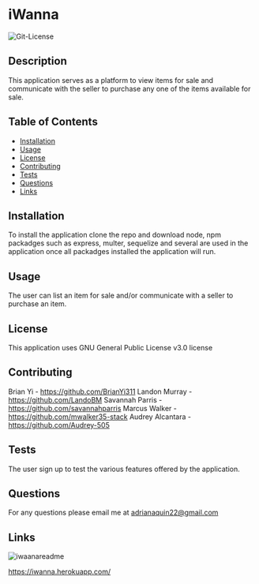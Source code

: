 # iWanna

<img alt= "Git-License" src="https://img.shields.io/badge/license-GNU General Public License v3.0-green">


## Description 

This application serves as a platform to view items for sale and communicate with the seller to purchase any one of the items available for sale.


## Table of Contents
* [Installation](#installation)
* [Usage](#usage)
* [License](#license)
* [Contributing](#contributing)
* [Tests](#tests)
* [Questions](#questions)
* [Links](#links)

## Installation 

To install the application clone the repo and download node, npm packadges such as express, multer, sequelize and several are used in the application 
once all packadges installed the application will run.

## Usage 

The user can list an item for sale and/or communicate with a seller to purchase an item.

## License 

This application uses GNU General Public License v3.0 license

## Contributing 

Brian Yi - https://github.com/BrianYi311
Landon Murray - https://github.com/LandoBM
Savannah Parris - https://github.com/savannahparris
Marcus Walker - https://github.com/mwalker35-stack
Audrey Alcantara - https://github.com/Audrey-505

## Tests

The user sign up to test the various features offered by the application.

## Questions

For any questions please email me at adrianaquin22@gmail.com

## Links 

![iwaanareadme](https://user-images.githubusercontent.com/77470771/219680651-826d5c6c-eabb-40c3-adf4-6cf1eb4a3277.png)

https://iwanna.herokuapp.com/
